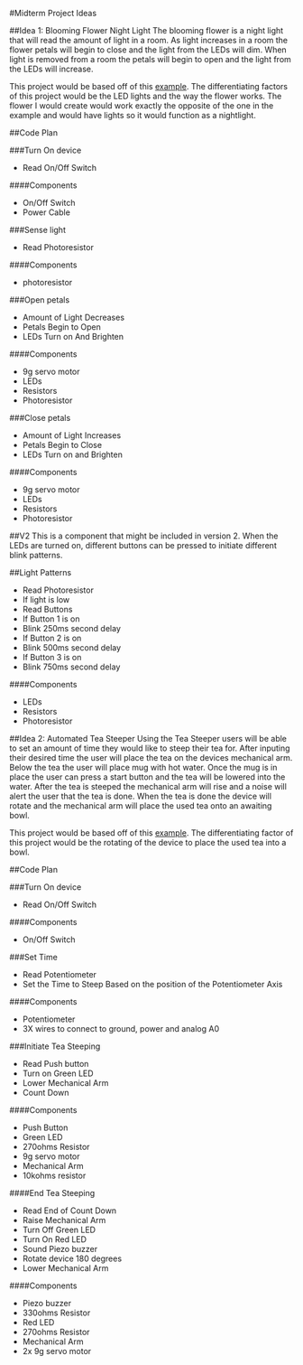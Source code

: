 #Midterm Project Ideas

##Idea 1: Blooming Flower Night Light
The blooming flower is a night light that will read the amount of light in a room. As light increases in a room the flower petals will begin to close and the light from the LEDs will dim. When light is removed from a room the petals will begin to open and the light from the LEDs will increase.  

This project would be based off of this [example](https://create.arduino.cc/projecthub/circuito-io-team/valentine-s-sunflower-3cdd90). The differentiating factors of this project would be the LED lights and the way the flower works. The flower I would create would work exactly the opposite of the one in the example and would have lights so it would function as a nightlight.

##Code Plan

###Turn On device
* Read On/Off Switch

####Components
* On/Off Switch
* Power Cable

###Sense light
* Read Photoresistor

####Components
* photoresistor

###Open petals
* Amount of Light Decreases
* Petals Begin to Open
* LEDs Turn on And Brighten

####Components
* 9g servo motor
* LEDs
* Resistors
* Photoresistor

###Close petals
* Amount of Light Increases
* Petals Begin to Close
* LEDs Turn on and Brighten

####Components
* 9g servo motor
* LEDs
* Resistors
* Photoresistor

##V2
This is a component that might be included in version 2. When the LEDs are turned on, different buttons can be pressed to initiate different blink patterns.

##Light Patterns
* Read Photoresistor
* If light is low
* Read Buttons
* If Button 1 is on
* Blink 250ms second delay
* If Button 2 is on
* Blink 500ms second delay
* If Button 3 is on
* Blink 750ms second delay

####Components
* LEDs
* Resistors
* Photoresistor


##Idea 2: Automated Tea Steeper
Using the Tea Steeper users will be able to set an amount of time they would like to steep their tea for. After inputing their desired time the user will place the tea on the devices mechanical arm. Below the tea the user will place mug with hot water. Once the mug is in place the user can press a start button and the tea will be lowered into the water. After the tea is steeped the mechanical arm will rise and a noise will alert the user that the tea is done. When the tea is done the device will rotate and the mechanical arm will place the used tea onto an awaiting bowl.

This project would be based off of this [example](http://digitaljunky.io/make-an-automated-tea-steeper-with-arduino/). The differentiating factor of this project would be the rotating of the device to place the used tea into a bowl.

##Code Plan

###Turn On device
* Read On/Off Switch

####Components
* On/Off Switch

###Set Time
* Read Potentiometer
* Set the Time to Steep Based on the position of the Potentiometer Axis

####Components
* Potentiometer
* 3X wires to connect to ground, power and analog A0

###Initiate Tea Steeping  
* Read Push button
* Turn on Green LED
* Lower Mechanical Arm
* Count Down

####Components
* Push Button
* Green LED
* 270ohms Resistor
* 9g servo motor
* Mechanical Arm
* 10kohms resistor

####End Tea Steeping
* Read End of Count Down
* Raise Mechanical Arm
* Turn Off Green LED
* Turn On Red LED
* Sound Piezo buzzer
* Rotate device 180 degrees
* Lower Mechanical Arm

####Components
* Piezo buzzer
* 330ohms Resistor
* Red LED
* 270ohms Resistor
* Mechanical Arm
* 2x 9g servo motor
